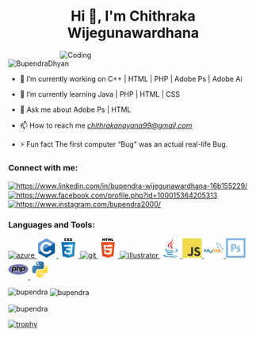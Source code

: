 <h1 align="center">Hi 👋, I'm Chithraka Wijegunawardhana</h1>

<img align="right" alt="Coding" width="400" src="https://i.pinimg.com/originals/e4/d3/95/e4d395849317f98f2a418c0e10182b0d.gif">

<p align="left"> <img src="https://komarev.com/ghpvc/?username=BupendraDhyan&label=Profile%20views&color=0e75b6&style=flat" alt="BupendraDhyan" /> </p>


- 🔭 I’m currently working on C++ | HTML | PHP | Adobe Ps | Adobe Ai

- 🌱 I’m currently learning Java | PHP | HTML | CSS

- 💬 Ask me about Adobe Ps | HTML

- 📫 How to reach me *chithrakanayana99@gmail.com*

- ⚡ Fun fact The first computer “Bug” was an actual real-life Bug.

<h3 align="left">Connect with me:</h3>
<p align="left">
<a href="https://www.linkedin.com/in/chithraka-wijegunawardhana" target="blank"><img align="center" src="https://raw.githubusercontent.com/rahuldkjain/github-profile-readme-generator/master/src/images/icons/Social/linked-in-alt.svg" alt="https://www.linkedin.com/in/bupendra-wijegunawardhana-16b155229/" height="30" width="40" /></a>
<a href="[https://www.facebook.com/profile.php?id=100015364205313](https://web.facebook.com/chithraka.dias)" target="blank"><img align="center" src="https://raw.githubusercontent.com/rahuldkjain/github-profile-readme-generator/master/src/images/icons/Social/facebook.svg" alt="https://www.facebook.com/profile.php?id=100015364205313" height="30" width="40" /></a>
<a href="https://www.instagram.com/bupendra2000/" target="blank"><img align="center" src="https://raw.githubusercontent.com/rahuldkjain/github-profile-readme-generator/master/src/images/icons/Social/instagram.svg" alt="https://www.instagram.com/bupendra2000/" height="30" width="40" /></a>
  
</p>

<h3 align="left">Languages and Tools:</h3>
<p align="left"> <a href="https://azure.microsoft.com/en-in/" target="_blank" rel="noreferrer"> <img src="https://www.vectorlogo.zone/logos/microsoft_azure/microsoft_azure-icon.svg" alt="azure" width="40" height="40"/> </a> <a href="https://www.cprogramming.com/" target="_blank" rel="noreferrer"> <img src="https://raw.githubusercontent.com/devicons/devicon/master/icons/c/c-original.svg" alt="c" width="40" height="40"/> </a> <a href="https://www.w3schools.com/css/" target="_blank" rel="noreferrer"> <img src="https://raw.githubusercontent.com/devicons/devicon/master/icons/css3/css3-original-wordmark.svg" alt="css3" width="40" height="40"/> </a> <a href="https://git-scm.com/" target="_blank" rel="noreferrer"> <img src="https://www.vectorlogo.zone/logos/git-scm/git-scm-icon.svg" alt="git" width="40" height="40"/> </a> <a href="https://www.w3.org/html/" target="_blank" rel="noreferrer"> <img src="https://raw.githubusercontent.com/devicons/devicon/master/icons/html5/html5-original-wordmark.svg" alt="html5" width="40" height="40"/> </a> <a href="https://www.adobe.com/in/products/illustrator.html" target="_blank" rel="noreferrer"> <img src="https://www.vectorlogo.zone/logos/adobe_illustrator/adobe_illustrator-icon.svg" alt="illustrator" width="40" height="40"/> </a> <a href="https://www.java.com" target="_blank" rel="noreferrer"> <img src="https://raw.githubusercontent.com/devicons/devicon/master/icons/java/java-original.svg" alt="java" width="40" height="40"/> </a> <a href="https://developer.mozilla.org/en-US/docs/Web/JavaScript" target="_blank" rel="noreferrer"> <img src="https://raw.githubusercontent.com/devicons/devicon/master/icons/javascript/javascript-original.svg" alt="javascript" width="40" height="40"/> </a> <a href="https://www.mysql.com/" target="_blank" rel="noreferrer"> <img src="https://raw.githubusercontent.com/devicons/devicon/master/icons/mysql/mysql-original-wordmark.svg" alt="mysql" width="40" height="40"/> </a> <a href="https://www.photoshop.com/en" target="_blank" rel="noreferrer"> <img src="https://raw.githubusercontent.com/devicons/devicon/master/icons/photoshop/photoshop-line.svg" alt="photoshop" width="40" height="40"/> </a> <a href="https://www.php.net" target="_blank" rel="noreferrer"> <img src="https://raw.githubusercontent.com/devicons/devicon/master/icons/php/php-original.svg" alt="php" width="40" height="40"/> </a> <a href="https://www.python.org" target="_blank" rel="noreferrer"> <img src="https://raw.githubusercontent.com/devicons/devicon/master/icons/python/python-original.svg" alt="python" width="40" height="40"/> </a> </p>

<p><img align="left" src="https://github-readme-stats.vercel.app/api/top-langs?username=BupendraDhyan&show_icons=true&locale=en&layout=compact" alt="bupendra" /></p>

<p>&nbsp;<img align="center" src="https://github-readme-stats.vercel.app/api?username=BupendraDhyan&show_icons=true&locale=en" alt="bupendra" /></p>

<p><img align="center" src="https://github-readme-streak-stats.herokuapp.com/?user=BupendraDhyan&" alt="bupendra" /></p>

[![trophy](https://github-profile-trophy.vercel.app/?username=BupendraDhyan&theme=onedark)](https://github.com/ryo-ma/github-profile-trophy)
